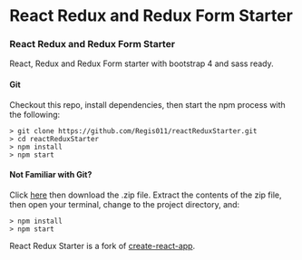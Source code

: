 # React Redux and Redux Form Starter

### React Redux and Redux Form Starter

React, Redux and Redux Form starter with bootstrap 4 and sass ready.

#### Git
Checkout this repo, install dependencies, then start the npm process with the following:

```
> git clone https://github.com/Regis011/reactReduxStarter.git
> cd reactReduxStarter
> npm install
> npm start
```

#### Not Familiar with Git?
Click [here](https://github.com/Regis011/reactReduxStarter.git) then download the .zip file.  Extract the contents of the zip file, then open your terminal, change to the project directory, and:

```
> npm install
> npm start
```

React Redux Starter is a fork of [create-react-app](https://github.com/facebookincubator/create-react-app/pull/2285).
